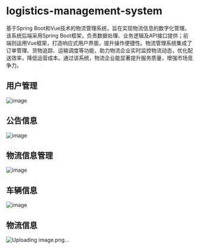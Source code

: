 # logistics-management-system
基于Spring Boot和Vue技术的物流管理系统，旨在实现物流信息的数字化管理。该系统后端采用Spring Boot框架，负责数据处理、业务逻辑及API接口提供；前端则运用Vue框架，打造响应式用户界面，提升操作便捷性。物流管理系统集成了订单管理、货物追踪、运输调度等功能，助力物流企业实时监控物流动态，优化配送效率，降低运营成本。通过该系统，物流企业能显著提升服务质量，增强市场竞争力。
## 用户管理
![image](https://github.com/user-attachments/assets/fe6f6113-978f-4fe8-8769-ba2855ee0173)
## 公告信息
![image](https://github.com/user-attachments/assets/c6449988-9138-48b9-ab82-1f020affb9ff)
## 物流信息管理
![image](https://github.com/user-attachments/assets/93f12fe5-4230-4440-9d7e-a2c06dca8fb4)
## 车辆信息
![image](https://github.com/user-attachments/assets/01bf877f-eac6-4732-b3a2-7af59b874381)
## 物流信息
![Uploading image.png…]()
